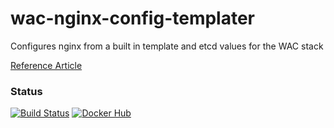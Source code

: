 # wac-nginx-config-templater
Configures nginx from a built in template and etcd values for the WAC stack

[Reference Article](https://letsecure.me/secure-web-deployment-with-lets-encrypt-and-nginx/)

### Status
[![Build Status](https://travis-ci.org/chad-autry/wac-nginx-config-templater.svg?branch=master)](https://travis-ci.org/chad-autry/wac-nginx-config-templater)
[![Docker Hub](https://img.shields.io/badge/docker-ready-blue.svg)](https://registry.hub.docker.com/u/chadautry/wac-nginx-config-templater/)
